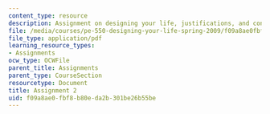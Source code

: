```yaml
---
content_type: resource
description: Assignment on designing your life, justifications, and confessions.
file: /media/courses/pe-550-designing-your-life-spring-2009/f09a8ae0fbf8b80eda2b301be26b55be_MITPE_550iap09_s09_assn02_iap07.pdf
file_type: application/pdf
learning_resource_types:
- Assignments
ocw_type: OCWFile
parent_title: Assignments
parent_type: CourseSection
resourcetype: Document
title: Assignment 2
uid: f09a8ae0-fbf8-b80e-da2b-301be26b55be
---
```

